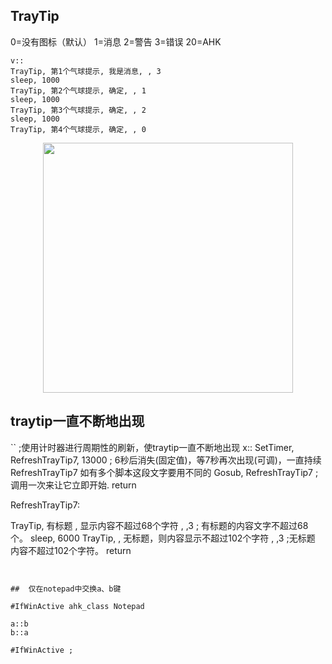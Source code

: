 ## TrayTip

0=没有图标（默认）
1=消息
2=警告
3=错误
20=AHK

```
v::
TrayTip, 第1个气球提示, 我是消息, , 3
sleep, 1000
TrayTip, 第2个气球提示, 确定, , 1
sleep, 1000
TrayTip, 第3个气球提示, 确定, , 2
sleep, 1000
TrayTip, 第4个气球提示, 确定, , 0
```
<p align="center"><img src="https://cdn.jsdelivr.net/gh/zb9678/img@main/up1/01.13:19:18:25.png" style="width:400px;"></p>

## traytip一直不断地出现

``
;使用计时器进行周期性的刷新，使traytip一直不断地出现
x::
SetTimer, RefreshTrayTip7, 13000                       ; 6秒后消失(固定值)，等7秒再次出现(可调)，一直持续   RefreshTrayTip7 如有多个脚本这段文字要用不同的
Gosub, RefreshTrayTip7                                       ; 调用一次来让它立即开始.
return

RefreshTrayTip7:    

TrayTip, 有标题 , 显示内容不超过68个字符 , ,3               ; 有标题的内容文字不超过68个。 
sleep, 6000
TrayTip,  , 无标题，则内容显示不超过102个字符 , ,3        ;无标题  内容不超过102个字符。
return
```


##  仅在notepad中交换a、b键

#IfWinActive ahk_class Notepad

a::b 
b::a

#IfWinActive ;